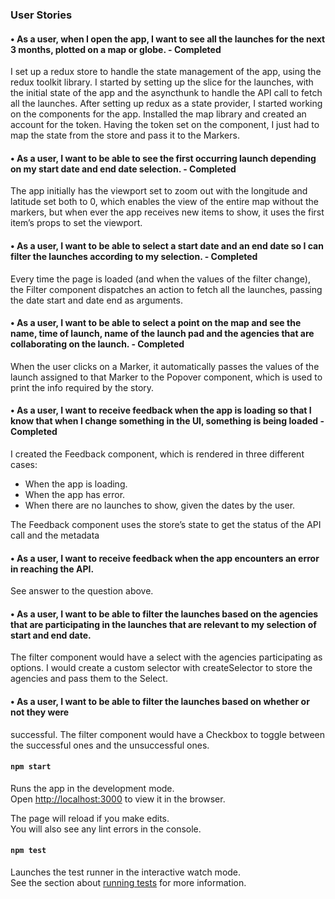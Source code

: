### User Stories
#### • As a user, when I open the app, I want to see all the launches for the next 3 months, plotted on a map or globe. - Completed
I set up a redux store to handle the state management of the app, using the redux toolkit library.
I started by setting up the slice for the launches, with the initial state of the app and the 
asyncthunk to handle the API call to fetch all the launches.
After setting up redux as a state provider, I started working on the components for the app.
Installed the map library and created an account for the token.
Having the token set on the component, I just had to map the state from the store and pass it
to the Markers.

#### • As a user, I want to be able to see the first occurring launch depending on my start date and end date selection. - Completed
The app initially has the viewport set to zoom out with the longitude and latitude set both to 0, which enables the view of the entire map without the markers, but when ever the app
receives new items to show, it uses the first item’s props to set the viewport.

#### • As a user, I want to be able to select a start date and an end date so I can filter the launches according to my selection. - Completed
Every time the page is loaded (and when the values of the filter change), the Filter component dispatches an action to fetch all the launches, passing the date start and date
end as arguments.

#### • As a user, I want to be able to select a point on the map and see the name, time of launch, name of the launch pad and the agencies that are collaborating on the launch. - Completed
  When the user clicks on a Marker, it automatically passes the values of the launch assigned
  to that Marker to the Popover component, which is used to print the info required by the
  story.

#### • As a user, I want to receive feedback when the app is loading so that I know that when I change something in the UI, something is being loaded - Completed
I created the Feedback component, which is rendered in three different cases:
- When the app is loading.
- When the app has error.
- When there are no launches to show, given the dates by the user.

The Feedback component uses the store’s state to get the status of the API call and the
  metadata

#### • As a user, I want to receive feedback when the app encounters an error in reaching the API.
  See answer to the question above.

#### • As a user, I want to be able to filter the launches based on the agencies that are participating in the launches that are relevant to my selection of start and end date.
  The filter component would have a select with the agencies participating as options.
  I would create a custom selector with createSelector to store the agencies and pass them to
  the Select.

#### • As a user, I want to be able to filter the launches based on whether or not they were
  successful.
  The filter component would have a Checkbox to toggle between the successful ones and the
  unsuccessful ones.

#### `npm start`

Runs the app in the development mode.\
Open [http://localhost:3000](http://localhost:3000) to view it in the browser.

The page will reload if you make edits.\
You will also see any lint errors in the console.

#### `npm test`

Launches the test runner in the interactive watch mode.\
See the section about [running tests](https://facebook.github.io/create-react-app/docs/running-tests) for more information.


